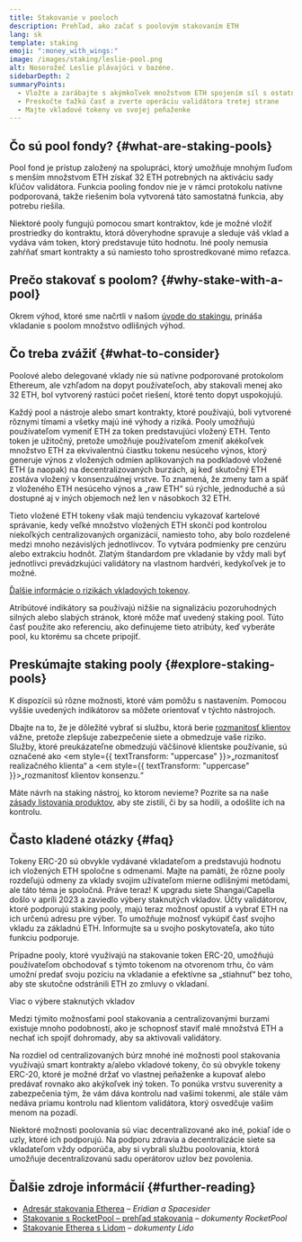```yaml
---
title: Stakovanie v pooloch
description: Prehľad, ako začať s poolovým stakovaním ETH
lang: sk
template: staking
emoji: ":money_with_wings:"
image: /images/staking/leslie-pool.png
alt: Nosorožeč Leslie plávajúci v bazéne.
sidebarDepth: 2
summaryPoints:
  - Vložte a zarábajte s akýmkoľvek množstvom ETH spojením síl s ostatnými
  - Preskočte ťažkú ​​časť a zverte operáciu validátora tretej strane
  - Majte vkladové tokeny vo svojej peňaženke
---
```


## Čo sú pool fondy? {#what-are-staking-pools}

Pool fond je prístup založený na spolupráci, ktorý umožňuje mnohým ľuďom s menším množstvom ETH získať 32 ETH potrebných na aktiváciu sady kľúčov validátora. Funkcia pooling fondov nie je v rámci protokolu natívne podporovaná, takže riešením bola vytvorená táto samostatná funkcia, aby potrebu riešila.

Niektoré pooly fungujú pomocou smart kontraktov, kde je možné vložiť prostriedky do kontraktu, ktorá dôveryhodne spravuje a sleduje váš vklad a vydáva vám token, ktorý predstavuje túto hodnotu. Iné pooly nemusia zahŕňať smart kontrakty a sú namiesto toho sprostredkované mimo reťazca.

## Prečo stakovať s poolom? {#why-stake-with-a-pool}

Okrem výhod, ktoré sme načrtli v našom [úvode do stakingu](/staking/), prináša vkladanie s poolom množstvo odlišných výhod.

<CardGrid>
  <Card title="Nízka bariéra vstupu" emoji="🐟" description="Not a whale? No problem. Most staking pools let you stake virtually any amount of ETH by joining forces with other stakers, unlike staking solo which requires 32 ETH." />
  <Card title="Stakujte dnes" emoji=":stopwatch:" description="Staking with a pool is as easy as a token swap. No need to worry about hardware setup and node maintenance. Pools allow you to deposit your ETH which enables node operators to run validators. Rewards are then distributed to contributors minus a fee for node operations." />
  <Card title="Stakovanie tokenov" emoji=":droplet:" description="Many staking pools provide a token that represents a claim on your staked ETH and the rewards it generates. This allows you to make use of your staked ETH, e.g. as collateral in DeFi applications." />
</CardGrid>

<StakingComparison page="pools" />

## Čo treba zvážiť {#what-to-consider}

Poolové alebo delegované vklady nie sú natívne podporované protokolom Ethereum, ale vzhľadom na dopyt používateľoch, aby stakovali menej ako 32 ETH, bol vytvorený rastúci počet riešení, ktoré tento dopyt uspokojujú.

Každý pool a nástroje alebo smart kontrakty, ktoré používajú, boli vytvorené rôznymi tímami a všetky majú iné výhody a riziká. Pooly umožňujú používateľom vymeniť ETH za token predstavujúci vložený ETH. Tento token je užitočný, pretože umožňuje používateľom zmeniť akékoľvek množstvo ETH za ekvivalentnú čiastku tokenu nesúceho výnos, ktorý generuje výnos z vložených odmien aplikovaných na podkladové vložené ETH (a naopak) na decentralizovaných burzách, aj keď skutočný ETH zostáva vložený v konsenzuálnej vrstve. To znamená, že zmeny tam a späť z vloženého ETH nesúceho výnos a „raw ETH“ sú rýchle, jednoduché a sú dostupné aj v iných objemoch než len v násobkoch 32 ETH.

Tieto vložené ETH tokeny však majú tendenciu vykazovať kartelové správanie, kedy veľké množstvo vložených ETH skončí pod kontrolou niekoľkých centralizovaných organizácií, namiesto toho, aby bolo rozdelené medzi mnoho nezávislých jednotlivcov. To vytvára podmienky pre cenzúru alebo extrakciu hodnôt. Zlatým štandardom pre vkladanie by vždy mali byť jednotlivci prevádzkujúci validátory na vlastnom hardvéri, kedykoľvek je to možné.

[Ďalšie informácie o rizikách vkladových tokenov](https://notes.ethereum.org/@djrtwo/risks-of-lsd).

Atribútové indikátory sa používajú nižšie na signalizáciu pozoruhodných silných alebo slabých stránok, ktoré môže mať uvedený staking pool. Túto časť použite ako referenciu, ako definujeme tieto atribúty, keď vyberáte pool, ku ktorému sa chcete pripojiť.

<StakingConsiderations page="pools" />

## Preskúmajte staking pooly {#explore-staking-pools}

K dispozícii sú rôzne možnosti, ktoré vám pomôžu s nastavením. Pomocou vyššie uvedených indikátorov sa môžete orientovať v týchto nástrojoch.

<ProductDisclaimer />

<StakingProductsCardGrid category="pools" />

Dbajte na to, že je dôležité vybrať si službu, ktorá berie [rozmanitosť klientov](/developers/docs/nodes-and-clients/client-diversity/) vážne, pretože zlepšuje zabezpečenie siete a obmedzuje vaše riziko. Služby, ktoré preukázateľne obmedzujú väčšinové klientske používanie, sú označené ako <em style={{ textTransform: "uppercase" }}>„rozmanitosť realizačného klienta“</em> a <em style={{ textTransform: "uppercase" }}>„rozmanitosť klientov konsenzu.“</em>

Máte návrh na staking nástroj, ko ktorom nevieme? Pozrite sa na naše [zásady listovania produktov](/contributing/adding-staking-products/), aby ste zistili, či by sa hodili, a odošlite ich na kontrolu.

## Často kladené otázky {#faq}

<ExpandableCard title="Ako získam odmeny?">
Tokeny ERC-20 sú obvykle vydávané vkladateľom a predstavujú hodnotu ich vložených ETH spoločne s odmenami. Majte na pamäti, že rôzne pooly rozdeľujú odmeny za vklady svojim užívateľom mierne odlišnými metódami, ale táto téma je spoločná.
</ExpandableCard>

<ExpandableCard title="Kedy si môžem vybrať svoj vklad?">
Práve teraz! K upgradu siete Shangai/Capella došlo v apríli 2023 a zaviedlo výbery staknutých vkladov. Účty validátorov, ktoré podporujú staking pooly, majú teraz možnosť opustiť a vybrať ETH na ich určenú adresu pre výber. To umožňuje možnosť vykúpiť časť svojho vkladu za základnú ETH. Informujte sa u svojho poskytovateľa, ako túto funkciu podporuje.

Prípadne pooly, ktoré využívajú na stakovanie token ERC-20, umožňujú používateľom obchodovať s týmto tokenom na otvorenom trhu, čo vám umožní predať svoju pozíciu na vkladanie a efektívne sa „stiahnuť“ bez toho, aby ste skutočne odstránili ETH zo zmluvy o vkladaní.

<ButtonLink href="/staking/withdrawals/">Viac o výbere staknutých vkladov</ButtonLink>
</ExpandableCard>

<ExpandableCard title="Líši sa to od stakovania s mojou burzou?">
Medzi týmito možnosťami pool stakovania a centralizovanými burzami existuje mnoho podobností, ako je schopnosť staviť malé množstvá ETH a nechať ich spojiť dohromady, aby sa aktivovali validátory.

Na rozdiel od centralizovaných búrz mnohé iné možnosti pool stakovania využívajú smart kontrakty a/alebo vkladové tokeny, čo sú obvykle tokeny ERC-20, ktoré je možné držať vo vlastnej peňaženke a kupovať alebo predávať rovnako ako akýkoľvek iný token. To ponúka vrstvu suverenity a zabezpečenia tým, že vám dáva kontrolu nad vašimi tokenmi, ale stále vám nedáva priamu kontrolu nad klientom validátora, ktorý osvedčuje vašim menom na pozadí.

Niektoré možnosti poolovania sú viac decentralizované ako iné, pokiaľ ide o uzly, ktoré ich podporujú. Na podporu zdravia a decentralizácie siete sa vkladateľom vždy odporúča, aby si vybrali službu poolovania, ktorá umožňuje decentralizovanú sadu operátorov uzlov bez povolenia.
</ExpandableCard>

## Ďalšie zdroje informácií {#further-reading}

- [Adresár stakovania Etherea](https://www.staking.directory/) – _Eridian a Spacesider_
- [Stakovanie s RocketPool – prehľad stakovania](https://docs.rocketpool.net/guides/staking/overview.html) – _dokumenty RocketPool_
- [Stakovanie Etherea s Lidom](https://help.lido.fi/en/collections/2947324-staking-ethereum-with-lido) – _dokumenty Lido_
